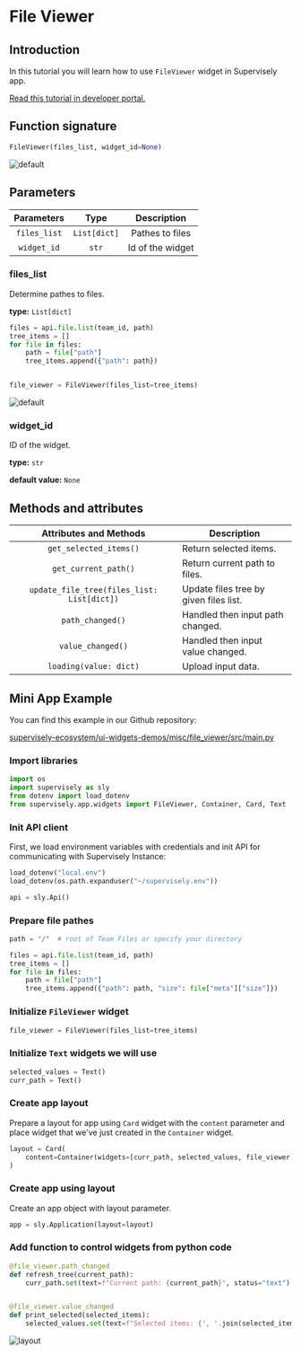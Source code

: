 # File Viewer

## Introduction

In this tutorial you will learn how to use `FileViewer` widget in Supervisely app.

[Read this tutorial in developer portal.](https://developer.supervise.ly/app-development/apps-with-gui/fileviewer)

## Function signature

```python
FileViewer(files_list, widget_id=None)
```

![default](https://user-images.githubusercontent.com/120389559/222391341-f8857a83-dffb-484e-859b-30794d0368f1.gif)

## Parameters

|  Parameters  |     Type     |   Description    |
| :----------: | :----------: | :--------------: |
| `files_list` | `List[dict]` | Pathes to files  |
| `widget_id`  |    `str`     | Id of the widget |

### files_list

Determine pathes to files.

**type:** `List[dict]`

```python
files = api.file.list(team_id, path)
tree_items = []
for file in files:
    path = file["path"]
    tree_items.append({"path": path})


file_viewer = FileViewer(files_list=tree_items)
```

![default](https://user-images.githubusercontent.com/120389559/222391341-f8857a83-dffb-484e-859b-30794d0368f1.gif)

### widget_id

ID of the widget.

**type:** `str`

**default value:** `None`

## Methods and attributes

|           Attributes and Methods           | Description                            |
| :----------------------------------------: | -------------------------------------- |
|           `get_selected_items()`           | Return selected items.                 |
|            `get_current_path()`            | Return current path to files.          |
| `update_file_tree(files_list: List[dict])` | Update files tree by given files list. |
|              `path_changed()`              | Handled then input path changed.       |
|             `value_changed()`              | Handled then input value changed.      |
|           `loading(value: dict)`           | Upload input data.                     |

## Mini App Example

You can find this example in our Github repository:

[supervisely-ecosystem/ui-widgets-demos/misc/file_viewer/src/main.py](https://github.com/supervisely-ecosystem/ui-widgets-demos/blob/master/misc/file_viewer/src/main.py)

### Import libraries

```python
import os
import supervisely as sly
from dotenv import load_dotenv
from supervisely.app.widgets import FileViewer, Container, Card, Text
```

### Init API client

First, we load environment variables with credentials and init API for communicating with Supervisely Instance:

```python
load_dotenv("local.env")
load_dotenv(os.path.expanduser("~/supervisely.env"))

api = sly.Api()
```

### Prepare file pathes

```python
path = "/"  # root of Team Files or specify your directory

files = api.file.list(team_id, path)
tree_items = []
for file in files:
    path = file["path"]
    tree_items.append({"path": path, "size": file["meta"]["size"]})
```

### Initialize `FileViewer` widget

```python
file_viewer = FileViewer(files_list=tree_items)
```

### Initialize `Text` widgets we will use

```python
selected_values = Text()
curr_path = Text()
```

### Create app layout

Prepare a layout for app using `Card` widget with the `content` parameter and place widget that we've just created in the `Container` widget.

```python
layout = Card(
    content=Container(widgets=[curr_path, selected_values, file_viewer]), title="File Viewer"
)
```

### Create app using layout

Create an app object with layout parameter.

```python
app = sly.Application(layout=layout)
```

### Add function to control widgets from python code

```python
@file_viewer.path_changed
def refresh_tree(current_path):
    curr_path.set(text=f"Current path: {current_path}", status="text")


@file_viewer.value_changed
def print_selected(selected_items):
    selected_values.set(text=f"Selected items: {', '.join(selected_items)}", status="text")
```

![layout](https://user-images.githubusercontent.com/120389559/222407891-9b5965c0-e99b-4f30-8ed7-b97d954cb422.gif)
